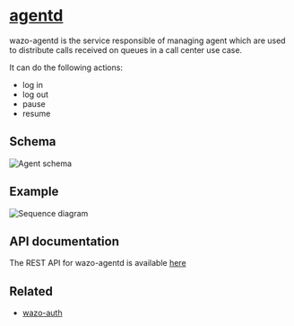 # [agentd](https://github.com/wazo-platform/wazo-agentd)

wazo-agentd is the service responsible of managing agent which are used to distribute calls received on queues in a call center use case.

It can do the following actions:

* log in
* log out
* pause
* resume

## Schema

![Agent schema](diagram.svg)

## Example

![Sequence diagram](sequence-diagram.svg)

## API documentation

The REST API for wazo-agentd is available [here](../documentation/api/agent.html)

## Related

* [wazo-auth](authentication.html)
